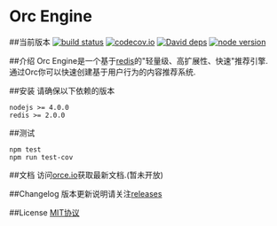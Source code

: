 Orc Engine
=

##当前版本
[![build status][travis-image]][travis-url]
[![codecov.io][codecov-image]][codecov-url]
[![David deps][david-image]][david-url]
[![node version][node-image]][node-url]

[travis-image]: https://img.shields.io/travis/baka397/Orc-Engine/master.svg?style=flat-square
[travis-url]: https://travis-ci.org/baka397/Orc-Engine
[codecov-image]: https://img.shields.io/codecov/c/github/baka397/Orc-Engine/master.svg?style=flat-square
[codecov-url]: https://codecov.io/github/baka397/Orc-Engine?branch=master
[david-image]: https://img.shields.io/david/baka397/Orc-Engine.svg?style=flat-square
[david-url]: https://david-dm.org/baka397/Orc-Engine
[node-image]: https://img.shields.io/badge/node.js-%3E=_4-green.svg?style=flat-square
[node-url]: http://nodejs.org/download/

##介绍
Orc Engine是一个基于[redis](http://redis.io/)的"轻量级、高扩展性、快速"推荐引擎.  
通过Orc你可以快速创建基于用户行为的内容推荐系统.

##安装
请确保以下依赖的版本
```
nodejs >= 4.0.0
redis >= 2.0.0
```

##测试
```
npm test
npm run test-cov
```

##文档
访问[orce.io](https://orce.io)获取最新文档.(暂未开放)

##Changelog
版本更新说明请关注[releases](https://github.com/baka397/Orc-Engine/releases)

##License
[MIT协议](https://opensource.org/licenses/MIT)